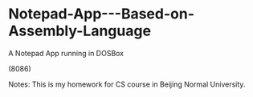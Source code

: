 # Notepad-App---Based-on-Assembly-Language
A Notepad App running in DOSBox

(8086)

Notes: This is my homework for CS course in Beijing Normal University.
